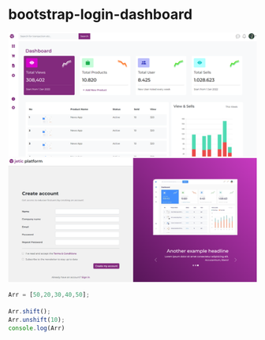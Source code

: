 # bootstrap-login-dashboard


![Alt text](https://raw.githubusercontent.com/isreeks/bootstrap-login-dashboard/master/assets/dashboard%20(2).png?raw=true "Title")
![Alt text](https://raw.githubusercontent.com/isreeks/bootstrap-login-dashboard/master/assets/login.png?raw=true "Title")


```js
Arr = [50,20,30,40,50];

Arr.shift();
Arr.unshift(10);
console.log(Arr)

```

